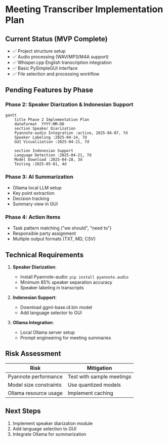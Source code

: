 # Meeting Transcriber Implementation Plan

## Current Status (MVP Complete)
- ✅ Project structure setup
- ✅ Audio processing (WAV/MP3/M4A support)
- ✅ Whisper.cpp English transcription integration  
- ✅ Basic PySimpleGUI interface
- ✅ File selection and processing workflow

## Pending Features by Phase

### Phase 2: Speaker Diarization & Indonesian Support
```mermaid
gantt
    title Phase 2 Implementation Plan
    dateFormat  YYYY-MM-DD
    section Speaker Diarization
    Pyannote-audio Integration :active, 2025-04-07, 7d
    Speaker Labeling :2025-04-14, 7d
    GUI Visualization :2025-04-21, 7d
    
    section Indonesian Support
    Language Detection :2025-04-21, 7d 
    Model Download :2025-04-28, 3d
    Testing :2025-05-01, 4d
```

### Phase 3: AI Summarization
- Ollama local LLM setup
- Key point extraction
- Decision tracking
- Summary view in GUI

### Phase 4: Action Items
- Task pattern matching ("we should", "need to")
- Responsible party assignment
- Multiple output formats (TXT, MD, CSV)

## Technical Requirements
1. **Speaker Diarization**:
   - Install Pyannote-audio: `pip install pyannote.audio`
   - Minimum 85% speaker separation accuracy
   - Speaker labeling in transcripts

2. **Indonesian Support**:
   - Download ggml-base.id.bin model
   - Add language selector to GUI

3. **Ollama Integration**:
   - Local Ollama server setup
   - Prompt engineering for meeting summaries

## Risk Assessment
| Risk | Mitigation |
|------|------------|
| Pyannote performance | Test with sample meetings |
| Model size constraints | Use quantized models |
| Ollama resource usage | Implement caching |

## Next Steps
1. Implement speaker diarization module
2. Add language selection to GUI
3. Integrate Ollama for summarization